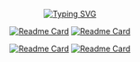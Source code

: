 <div align="center">

  [![Typing SVG](https://readme-typing-svg.demolab.com?font=Fira+Code&duration=1500&pause=500&color=F7BE3F&background=44B0FF00&center=true&vCenter=true&multiline=true&width=500&height=100&lines=Simplicity;is+the+soul;of+efficiency)](https://git.io/typing-svg)

  [![Readme Card](https://github-readme-stats.vercel.app/api/pin/?username=elitewise&repo=secrets-flagger&theme=tokyonight&border_radius=10)](https://github.com/EliteWise/secrets-flagger) [![Readme Card](https://github-readme-stats.vercel.app/api/pin/?username=elitewise&repo=windows-emulator-launcher&theme=tokyonight&border_radius=10)](https://github.com/EliteWise/windows-emulator-launcher)

  [![Readme Card](https://github-readme-stats.vercel.app/api/pin/?username=elitewise&repo=experience-viewer&theme=tokyonight&border_radius=10)](https://github.com/EliteWise/experience-viewer) [![Readme Card](https://github-readme-stats.vercel.app/api/pin/?username=elitewise&repo=immersive-bleeding&theme=tokyonight&border_radius=10)](https://github.com/EliteWise/immersive-bleeding)

  <!---[![Typing SVG](https://readme-typing-svg.demolab.com?font=Courier+New&duration=3500&pause=5000&color=F79A0C&center=true&width=435&lines=Current+Project+I'm+working+on%3A)](https://git.io/typing-svg)
  
  [![Top Langs](https://github-readme-stats.vercel.app/api/top-langs/?username=elitewise&layout=compact&theme=tokyonight&border_radius=10&langs_count=10&card_width=350)](https://github.com/EliteWise)
  
  [![Anurag's GitHub stats](https://github-readme-stats.vercel.app/api?username=elitewise&custom_title=GitHub&nbsp;Commits&#8205;&#8205;&#8205;&#8205;&#8205;&#8205;&#8205;&#8205;&#8205;&#8205;&#8205;&#8205;&#8205;&#8205;&#8205;&#8205;&#8205;&#8205;&#8205;&count_private=true&show_icons=true&theme=tokyonight&hide=contribs,prs,issues,stars&hide_rank=true&line_height=30&border_radius=10)](https://github.com/EliteWise)

   [![Ashutosh's github activity graph](https://activity-graph.herokuapp.com/graph?username=elitewise&theme=react-dark&radius=10&area=true&custom_title=Contribution%20Graph)](https://github.com/EliteWise) -->
  
  <!---<a href="https://github.com/EliteWise">
    <img src="https://skillicons.dev/icons?i=java,spring,py,nodejs,django,selenium,cs,bots" />
  </a> -->
  
</div>



